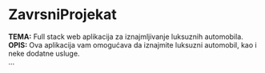 # ZavrsniProjekat
<b>TEMA:</b> Full stack web aplikacija za iznajmljivanje luksuznih automobila.</br>
<b>OPIS:</b> Ova aplikacija vam omogućava da iznajmite luksuzni automobil, kao i neke dodatne usluge.</br>
...


